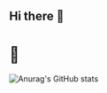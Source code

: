 ## Hi there 👋
# 🤔
![Anurag's GitHub stats](https://github-readme-stats.vercel.app/api?username=Heyaaz&show_icons=true&theme=transparent)
